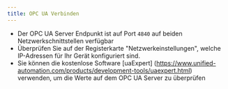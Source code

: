 ```yaml
---
title: OPC UA Verbinden
---
```


- Der OPC UA Server Endpunkt ist auf Port `4840` auf beiden Netzwerkschnittstellen verfügbar
- Überprüfen Sie auf der Registerkarte "Netzwerkeinstellungen", welche IP-Adressen für Ihr Gerät konfiguriert sind.
- Sie können die kostenlose Software [uaExpert] (https://www.unified-automation.com/products/development-tools/uaexpert.html) verwenden, um die Werte auf dem OPC UA Server zu überprüfen
